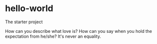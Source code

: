 # hello-world
The starter project

How can you describe what love is?
How can you say when you hold the expectation from he/she?
It's never an equality.
